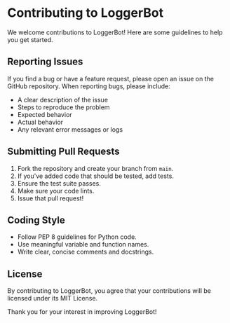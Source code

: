 # Contributing to LoggerBot

We welcome contributions to LoggerBot! Here are some guidelines to help you get started.

## Reporting Issues

If you find a bug or have a feature request, please open an issue on the GitHub repository. When reporting bugs, please include:

- A clear description of the issue
- Steps to reproduce the problem
- Expected behavior
- Actual behavior
- Any relevant error messages or logs

## Submitting Pull Requests

1. Fork the repository and create your branch from `main`.
2. If you've added code that should be tested, add tests.
3. Ensure the test suite passes.
4. Make sure your code lints.
5. Issue that pull request!

## Coding Style

- Follow PEP 8 guidelines for Python code.
- Use meaningful variable and function names.
- Write clear, concise comments and docstrings.

## License

By contributing to LoggerBot, you agree that your contributions will be licensed under its MIT License.

Thank you for your interest in improving LoggerBot!
